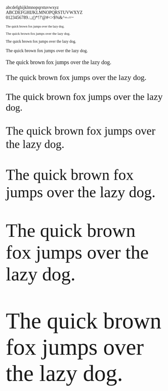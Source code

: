 






<div class="font-container" style="font-family: 'Hymmnos'; font-weight: normal; font-style: normal;">
    <p class="letters">
        abcdefghijklmnopqrstuvwxyz<br>
        ABCDEFGHIJKLMNOPQRSTUVWXYZ<br>
        0123456789.:,;()*!?'@#<>$%&^+-=~
    </p>
    <p class="s10" style="font-size: 10px;">The quick brown fox jumps over the lazy dog.</p>
    <p class="s11" style="font-size: 11px;">The quick brown fox jumps over the lazy dog.</p>
    <p class="s12" style="font-size: 12px;">The quick brown fox jumps over the lazy dog.</p>
    <p class="s14" style="font-size: 14px;">The quick brown fox jumps over the lazy dog.</p>
    <p class="s18" style="font-size: 18px;">The quick brown fox jumps over the lazy dog.</p>
    <p class="s24" style="font-size: 24px;">The quick brown fox jumps over the lazy dog.</p>
    <p class="s30" style="font-size: 30px;">The quick brown fox jumps over the lazy dog.</p>
    <p class="s36" style="font-size: 36px;">The quick brown fox jumps over the lazy dog.</p>
    <p class="s48" style="font-size: 48px;">The quick brown fox jumps over the lazy dog.</p>
    <p class="s60" style="font-size: 60px;">The quick brown fox jumps over the lazy dog.</p>
    <p class="s72" style="font-size: 72px;">The quick brown fox jumps over the lazy dog.</p>
</div>